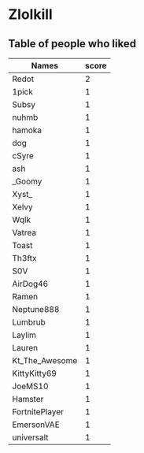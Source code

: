 # Zlolkill
## Table of people who liked
Names | score
--- | ---
Redot | 2
1pick | 1
Subsy | 1
nuhmb | 1
hamoka | 1
dog | 1
cSyre | 1
ash | 1
_Goomy | 1
Xyst_ | 1
Xelvy | 1
Wqlk | 1
Vatrea | 1
Toast | 1
Th3ftx | 1
S0V | 1
AirDog46 | 1
Ramen | 1
Neptune888 | 1
Lumbrub | 1
Laylim | 1
Lauren | 1
Kt_The_Awesome | 1
KittyKitty69 | 1
JoeMS10 | 1
Hamster | 1
FortnitePlayer | 1
EmersonVAE | 1
universalt | 1
